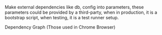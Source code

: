 Make external dependencies like db, config into parameters, these parameters
could be provided by a third-party, when in production, it is a bootstrap script,
when testing, it is a test runner setup.

Dependency Graph (Those used in Chrome Browser)
